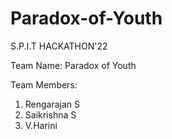 # Paradox-of-Youth
S.P.I.T HACKATHON'22 

Team Name: Paradox of Youth

Team Members:
1. Rengarajan S
2. Saikrishna S
3. V.Harini
